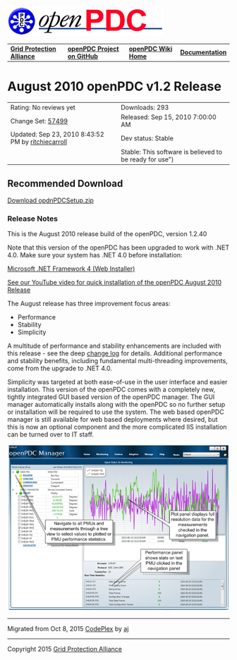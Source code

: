 [![The Open Source Phasor Data Concentrator](openPDC_Logo.png)](openPDC_Home.md)

|   |   |   |   |
|---|---|---|---|
| **[Grid Protection Alliance](http://www.gridprotectionalliance.org)** | **[openPDC Project on GitHub](https://github.com/GridProtectionAlliance/openPDC)** | **[openPDC Wiki Home](openPDC_Home.md)** | **[Documentation](openPDC_Documentation_Home.md)** |

# August 2010 openPDC v1.2 Release

|   |   |
|---|---|
| Rating: No reviews yet | Downloads: 293 |
| Change Set: [57499](http://openpdc.codeplex.com/SourceControl/changeset/view/57499) | Released: Sep 15, 2010 7:00:00 AM |
| Updated: Sep 23, 2010 8:43:52 PM by [ritchiecarroll](https://github.com/ritchiecarroll) | Dev status: Stable |
|   | Stable: This software is believed to be ready for use") |
                    
## Recommended Download

[Download opdnPDCSetup.zip](http://openpdc.codeplex.com/downloads/get/151227 "Zip Archive, 18731K uploaded Sep 21, 2010 8:27:42 PM")

### Release Notes

This is the August 2010 release build of the openPDC, version 1.2.40

Note that this version of the openPDC has been upgraded to work with .NET 4.0. Make sure your system has .NET 4.0 before installation:

[Microsoft .NET Framework 4 (Web Installer)](http://www.microsoft.com/downloads/en/details.aspx?FamilyID=9cfb2d51-5ff4-4491-b0e5-b386f32c0992&amp;displaylang=en)

[See our YouTube video for quick installation of the openPDC August 2010 Release](http://www.youtube.com/watch?v=TmuQD3dluxM")

The August release has three improvement focus areas:

* Performance
* Stability
* Simplicity

A multitude of performance and stability enhancements are included with this release - see the deep [change log](http://openpdc.codeplex.com/SourceControl/list/changesets) for details. Additional performance and stability benefits, including fundamental multi-threading improvements, come from the upgrade to .NET 4.0.

Simplicity was targeted at both ease-of-use in the user interface and easier installation. This version of the openPDC comes with a completely new, tightly integrated GUI based version of the openPDC manager. The GUI manager automatically installs along with the openPDC so no further setup or installation will be required to use the system. The web based openPDC manager is still available for web based deployments where desired, but this is now an optional component and the more complicated IIS installation can be turned over to IT staff.

![](August_2010_version_1_2_release_Features.files/openPDCManager.png "openPDC Manager")

---

Migrated from Oct 8, 2015 [CodePlex](http://openpdc.codeplex.com/releases/view/48468) by [aj](https://github.com/ajstadlin)

---

Copyright 2015 [Grid Protection Alliance](http://www.gridprotectionalliance.org)
